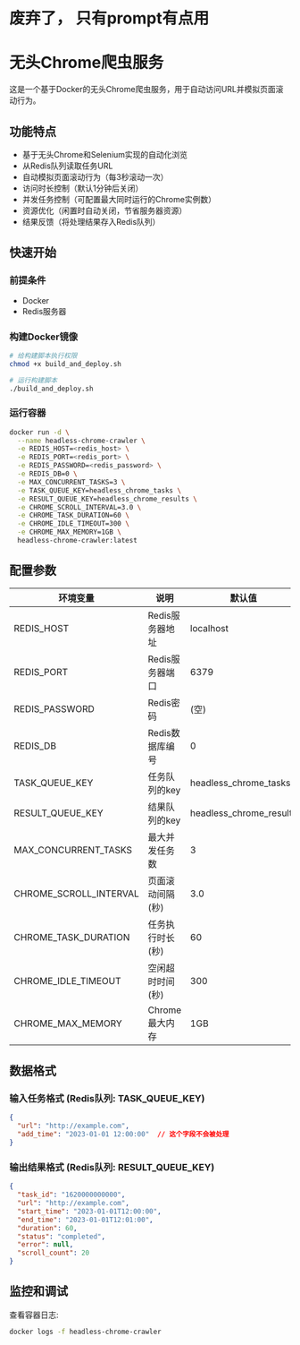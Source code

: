 # 废弃了， 只有prompt有点用


# 无头Chrome爬虫服务

这是一个基于Docker的无头Chrome爬虫服务，用于自动访问URL并模拟页面滚动行为。

## 功能特点

- 基于无头Chrome和Selenium实现的自动化浏览
- 从Redis队列读取任务URL
- 自动模拟页面滚动行为（每3秒滚动一次）
- 访问时长控制（默认1分钟后关闭）
- 并发任务控制（可配置最大同时运行的Chrome实例数）
- 资源优化（闲置时自动关闭，节省服务器资源）
- 结果反馈（将处理结果存入Redis队列）

## 快速开始

### 前提条件

- Docker
- Redis服务器

### 构建Docker镜像

```bash
# 给构建脚本执行权限
chmod +x build_and_deploy.sh

# 运行构建脚本
./build_and_deploy.sh
```

### 运行容器

```bash
docker run -d \
  --name headless-chrome-crawler \
  -e REDIS_HOST=<redis_host> \
  -e REDIS_PORT=<redis_port> \
  -e REDIS_PASSWORD=<redis_password> \
  -e REDIS_DB=0 \
  -e MAX_CONCURRENT_TASKS=3 \
  -e TASK_QUEUE_KEY=headless_chrome_tasks \
  -e RESULT_QUEUE_KEY=headless_chrome_results \
  -e CHROME_SCROLL_INTERVAL=3.0 \
  -e CHROME_TASK_DURATION=60 \
  -e CHROME_IDLE_TIMEOUT=300 \
  -e CHROME_MAX_MEMORY=1GB \
  headless-chrome-crawler:latest
```

## 配置参数

| 环境变量 | 说明 | 默认值 |
|------------|-------------|-------------|
| REDIS_HOST | Redis服务器地址 | localhost |
| REDIS_PORT | Redis服务器端口 | 6379 |
| REDIS_PASSWORD | Redis密码 | (空) |
| REDIS_DB | Redis数据库编号 | 0 |
| TASK_QUEUE_KEY | 任务队列的key | headless_chrome_tasks |
| RESULT_QUEUE_KEY | 结果队列的key | headless_chrome_results |
| MAX_CONCURRENT_TASKS | 最大并发任务数 | 3 |
| CHROME_SCROLL_INTERVAL | 页面滚动间隔(秒) | 3.0 |
| CHROME_TASK_DURATION | 任务执行时长(秒) | 60 |
| CHROME_IDLE_TIMEOUT | 空闲超时时间(秒) | 300 |
| CHROME_MAX_MEMORY | Chrome最大内存 | 1GB |

## 数据格式

### 输入任务格式 (Redis队列: TASK_QUEUE_KEY)

```json
{
  "url": "http://example.com",
  "add_time": "2023-01-01 12:00:00"  // 这个字段不会被处理
}
```

### 输出结果格式 (Redis队列: RESULT_QUEUE_KEY)

```json
{
  "task_id": "1620000000000",
  "url": "http://example.com",
  "start_time": "2023-01-01T12:00:00",
  "end_time": "2023-01-01T12:01:00",
  "duration": 60,
  "status": "completed",
  "error": null,
  "scroll_count": 20
}
```

## 监控和调试

查看容器日志:

```bash
docker logs -f headless-chrome-crawler
```
